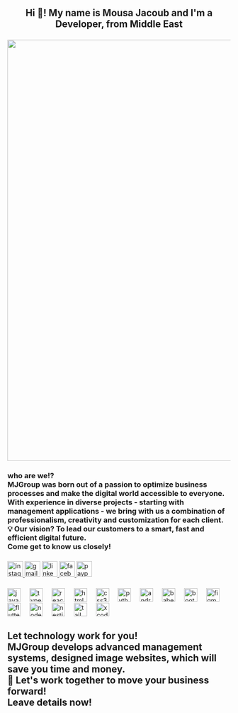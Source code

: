 <h2 align="center">Hi 👋! My name is Mousa Jacoub and I'm a Developer, from Middle East</h2>

###

<div align="center">
  <img height="950" src="https://scontent.ftlv20-2.fna.fbcdn.net/v/t39.30808-6/464090245_514093968273953_358608473265598907_n.jpg?_nc_cat=104&ccb=1-7&_nc_sid=6ee11a&_nc_ohc=ic80d5nF1Y4Q7kNvgF7RVfN&_nc_oc=AdgDS6ZH9h5jhx6p_CaqQIcCnQ_ajlint3RSBTAS5VuRyFApJIDves6uO4UM_TEUgzwj-MBWdG3RLcsxvk3H8M1c&_nc_zt=23&_nc_ht=scontent.ftlv20-2.fna&_nc_gid=AJtepqMdKEzM9eL5Ug4O4N5&oh=00_AYBfQB93oYKvQmWq9zkWsYwdjB6CfKCYd6pPPQ2-keLLzw&oe=67C0258C"  />
</div>

###

<h3 align="left">who are we!?<br>MJGroup was born out of a passion to optimize business processes and make the digital world accessible to everyone.<br>With experience in diverse projects - starting with management applications - we bring with us a combination of professionalism, creativity and customization for each client.<br>💡 Our vision? To lead our customers to a smart, fast and efficient digital future.<br>Come get to know us closely!</h3>

###

<div align="left">
  <a href="https://www.instagram.com/mj.group.dev" target="_blank">
    <img src="https://img.shields.io/static/v1?message=Instagram&logo=instagram&label=&color=E4405F&logoColor=white&labelColor=&style=for-the-badge" height="35" alt="instagram logo"  />
  </a>
  <img src="https://img.shields.io/static/v1?message=Gmail&logo=gmail&label=&color=D14836&logoColor=white&labelColor=&style=for-the-badge" height="35" alt="gmail logo"  />
  <a href="https://www.linkedin.com/in/mousa-jacoub" target="_blank">
    <img src="https://img.shields.io/static/v1?message=LinkedIn&logo=linkedin&label=&color=0077B5&logoColor=white&labelColor=&style=for-the-badge" height="35" alt="linkedin logo"  />
  </a>
  <a href="https://www.facebook.com/mousa.dev22" target="_blank">
    <img src="https://img.shields.io/static/v1?message=Facebook&logo=facebook&label=&color=1877F2&logoColor=white&labelColor=&style=for-the-badge" height="35" alt="facebook logo"  />
  </a>
  <a href="https://paypal.me/MJGroup202" target="_blank">
    <img src="https://img.shields.io/static/v1?message=PayPal&logo=paypal&label=&color=00457C&logoColor=white&labelColor=&style=for-the-badge" height="35" alt="paypal logo"  />
  </a>
</div>

###

<div align="left">
  <img src="https://cdn.jsdelivr.net/gh/devicons/devicon/icons/javascript/javascript-original.svg" height="30" alt="javascript logo"  />
  <img width="12" />
  <img src="https://cdn.jsdelivr.net/gh/devicons/devicon/icons/typescript/typescript-original.svg" height="30" alt="typescript logo"  />
  <img width="12" />
  <img src="https://cdn.jsdelivr.net/gh/devicons/devicon/icons/react/react-original.svg" height="30" alt="react logo"  />
  <img width="12" />
  <img src="https://cdn.jsdelivr.net/gh/devicons/devicon/icons/html5/html5-original.svg" height="30" alt="html5 logo"  />
  <img width="12" />
  <img src="https://cdn.jsdelivr.net/gh/devicons/devicon/icons/css3/css3-original.svg" height="30" alt="css3 logo"  />
  <img width="12" />
  <img src="https://cdn.jsdelivr.net/gh/devicons/devicon/icons/python/python-original.svg" height="30" alt="python logo"  />
  <img width="12" />
  <img src="https://cdn.jsdelivr.net/gh/devicons/devicon/icons/android/android-original.svg" height="30" alt="android logo"  />
  <img width="12" />
  <img src="https://cdn.jsdelivr.net/gh/devicons/devicon/icons/babel/babel-original.svg" height="30" alt="babel logo"  />
  <img width="12" />
  <img src="https://cdn.jsdelivr.net/gh/devicons/devicon/icons/bootstrap/bootstrap-original.svg" height="30" alt="bootstrap logo"  />
  <img width="12" />
  <img src="https://cdn.jsdelivr.net/gh/devicons/devicon/icons/figma/figma-original.svg" height="30" alt="figma logo"  />
  <img width="12" />
  <img src="https://cdn.jsdelivr.net/gh/devicons/devicon/icons/flutter/flutter-original.svg" height="30" alt="flutter logo"  />
  <img width="12" />
  <img src="https://cdn.jsdelivr.net/gh/devicons/devicon/icons/nodejs/nodejs-original.svg" height="30" alt="nodejs logo"  />
  <img width="12" />
  <img src="https://cdn.jsdelivr.net/gh/devicons/devicon/icons/nestjs/nestjs-original.svg" height="30" alt="nestjs logo"  />
  <img width="12" />
  <img src="https://cdn.jsdelivr.net/gh/devicons/devicon/icons/tailwindcss/tailwindcss-original-wordmark.svg" height="30" alt="tailwindcss logo"  />
  <img width="12" />
  <img src="https://cdn.jsdelivr.net/gh/devicons/devicon/icons/xcode/xcode-original.svg" height="30" alt="xcode logo"  />
</div>

###

<h2 align="left">Let technology work for you!<br>MJGroup develops advanced management systems, designed image websites, which will save you time and money.<br>🚀 Let's work together to move your business forward!<br>Leave details now!</h2>

###


